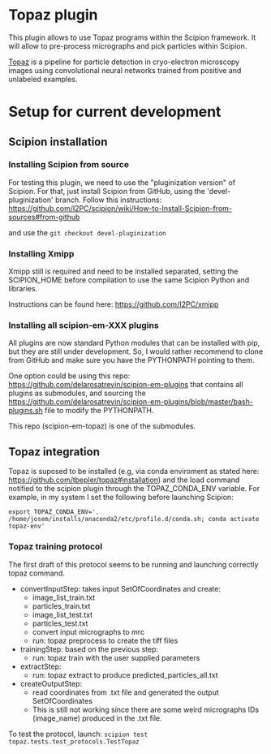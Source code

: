 # Topaz plugin
This plugin allows to use Topaz programs within the Scipion framework.
It will allow to pre-process micrographs and pick particles within Scipion.

[Topaz](https://github.com/tbepler/topaz) is a pipeline for particle detection in cryo-electron microscopy images using convolutional neural networks trained from positive and unlabeled examples.

# Setup for current development

## Scipion installation 

### Installing Scipion from source

For testing this plugin, we need to use the "pluginization version" of Scipion. For that, just install Scipion from GitHub, using the 'devel-pluginization' branch. Follow this instructions:
https://github.com/I2PC/scipion/wiki/How-to-Install-Scipion-from-sources#from-github

and use the `git checkout devel-pluginization`

### Installing Xmipp
Xmipp still is required and need to be installed separated, setting the SCIPION_HOME before compilation to use the same Scipion Python and libraries. 

Instructions can be found here: https://github.com/I2PC/xmipp

### Installing all scipion-em-XXX plugins

All plugins are now standard Python modules that can be installed with pip, but they are still under development. So, I would rather recommend to clone from GitHub and make sure you have the PYTHONPATH pointing to them. 

One option could be using this repo: https://github.com/delarosatrevin/scipion-em-plugins that contains all plugins as submodules, and sourcing the https://github.com/delarosatrevin/scipion-em-plugins/blob/master/bash-plugins.sh file to modify the PYTHONPATH. 

This repo (scipion-em-topaz) is one of the submodules.

## Topaz integration

Topaz is suposed to be installed (e.g, via conda enviroment as stated here: https://github.com/tbepler/topaz#installation)
and the load command notified to the scipion plugin through the TOPAZ_CONDA_ENV variable. For example, in my system I set the following before launching Scipion:

`export TOPAZ_CONDA_ENV='. /home/josem/installs/anaconda2/etc/profile.d/conda.sh; conda activate topaz-env'`

### Topaz training protocol
The first draft of this protocol seems to be running and launching correctly topaz command.

* convertInputStep: takes input SetOfCoordinates and create:
   * image_list_train.txt
   * particles_train.txt
   * image_list_test.txt
   * particles_test.txt
   * convert input micrographs to mrc
   * run: topaz preprocess to create the tiff files
* trainingStep: based on the previous step:
   * run: topaz train with the user supplied parameters 
* extractStep:
   * run: topaz extract to produce predicted_particles_all.txt
* createOutputStep:
   * read coordinates from .txt file and generated the output SetOfCoordinates
   * This is still not working since there are some weird micrographs IDs (image_name) produced in the .txt file.
   
To test the protocol, launch:
`scipion test topaz.tests.test_protocols.TestTopaz`




